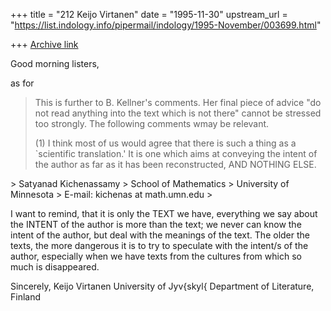 +++
title = "212 Keijo Virtanen"
date = "1995-11-30"
upstream_url = "https://list.indology.info/pipermail/indology/1995-November/003699.html"

+++
[Archive link](https://list.indology.info/pipermail/indology/1995-November/003699.html)

Good morning listers,

as for 

> This is further to B. Kellner's comments. Her final piece of advice
>  "do not read anything into the text which is not there" cannot be
> stressed too strongly. The following comments wmay be relevant.
> 
> (1) I think most of us would agree that there is such a thing as a
> `scientific translation.' It is one which aims at conveying the intent of
> the author as far as it has been reconstructed, AND NOTHING ELSE.  

<stuff deleted>
>                                 Satyanad Kichenassamy
>                                 School of Mathematics
>                                 University of Minnesota
>                                 E-mail: kichenas at math.umn.edu
> 

I want to remind, that it is only the TEXT we have, everything we say 
about the INTENT of the author is more than the text; we never can 
know the intent of the author, but deal with the meanings of the text.
The older the texts, the more dangerous it is to try to speculate 
with the intent/s of the author, especially when we have texts from 
the cultures from which so much is disappeared.

Sincerely,
Keijo Virtanen
University of Jyv{skyl{
Department of Literature,
Finland








